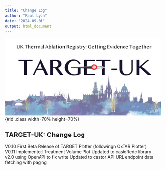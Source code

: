 ```yaml
---
title: "Change Log"
author: "Paul Lyon"
date: "2024-09-01"
output: html_document
---
```


![TARGET-UK](TARGETPlotterLogo.png){#id .class width=70% height=70%}

## TARGET-UK: Change Log

V0.10 First Beta Release of TARGET Plotter (followingn OxTAR Plotter)<br>
V0.11 Implemented Treatment Volume Plot 
      Updated to castoRedc library v2.0 using OpenAPI to fix write
      Updated to castor API URL endpoint data fetching with paging